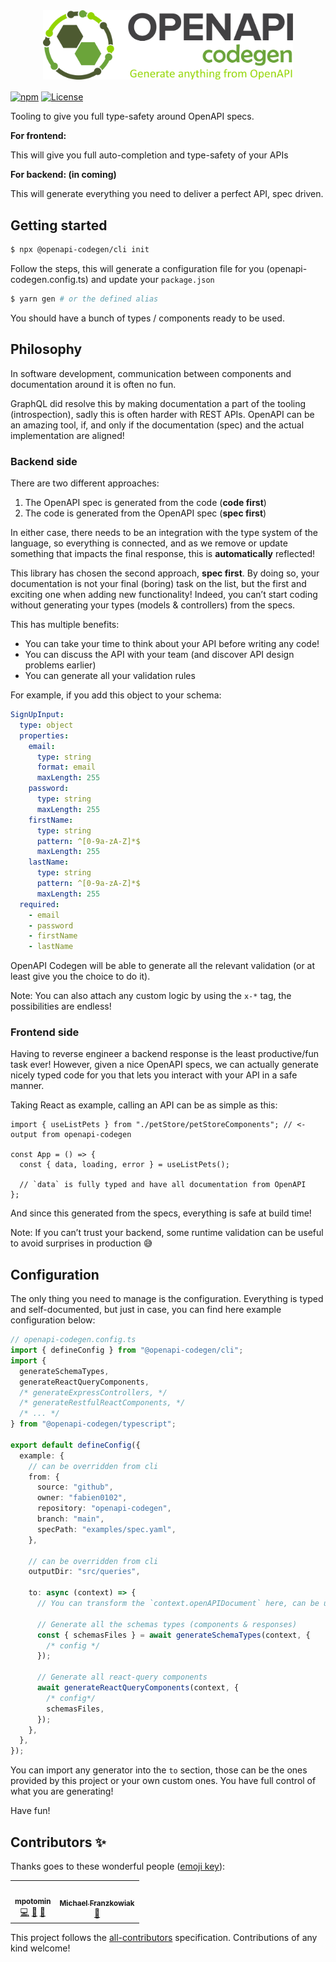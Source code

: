 <div align="center" style="margin-bottom: 16px">
  <img src="openapi-codegen-logo.svg" width="400px" />
</div>

[![npm](https://img.shields.io/npm/v/@openapi-codegen/cli.svg?style=for-the-badge)](https://www.npmjs.com/package/@openapi-codegen/cli)
[![License](https://img.shields.io/npm/l/@openapi-codegen/cli.svg?style=for-the-badge)](https://github.com/fabien0102/openapi-codegen/blob/main/LICENSE)

Tooling to give you full type-safety around OpenAPI specs.

**For frontend:**

This will give you full auto-completion and type-safety of your APIs

**For backend: (in coming)**

This will generate everything you need to deliver a perfect API, spec driven.

## Getting started

```bash
$ npx @openapi-codegen/cli init
```

Follow the steps, this will generate a configuration file for you (openapi-codegen.config.ts) and update your `package.json`

```bash
$ yarn gen # or the defined alias
```

You should have a bunch of types / components ready to be used.

## Philosophy

In software development, communication between components and documentation around it is often no fun.

GraphQL did resolve this by making documentation a part of the tooling (introspection), sadly this is often harder with REST APIs. OpenAPI can be an amazing tool, if, and only if the documentation (spec) and the actual implementation are aligned!

### Backend side

There are two different approaches:

1. The OpenAPI spec is generated from the code (**code first**)
2. The code is generated from the OpenAPI spec (**spec first**)

In either case, there needs to be an integration with the type system of the language, so everything is connected, and as we remove or update something that impacts the final response, this is **automatically** reflected!

This library has chosen the second approach, **spec first**. By doing so, your documentation is not your final (boring) task on the list, but the first and exciting one when adding new functionality! Indeed, you can’t start coding without generating your types (models & controllers) from the specs.

This has multiple benefits:

- You can take your time to think about your API before writing any code!
- You can discuss the API with your team (and discover API design problems earlier)
- You can generate all your validation rules

For example, if you add this object to your schema:

```yaml
SignUpInput:
  type: object
  properties:
    email:
      type: string
      format: email
      maxLength: 255
    password:
      type: string
      maxLength: 255
    firstName:
      type: string
      pattern: ^[0-9a-zA-Z]*$
      maxLength: 255
    lastName:
      type: string
      pattern: ^[0-9a-zA-Z]*$
      maxLength: 255
  required:
    - email
    - password
    - firstName
    - lastName
```

OpenAPI Codegen will be able to generate all the relevant validation (or at least give you the choice to do it).

Note: You can also attach any custom logic by using the `x-*` tag, the possibilities are endless!

### Frontend side

Having to reverse engineer a backend response is the least productive/fun task ever! However, given a nice OpenAPI specs, we can actually generate nicely typed code for you that lets you interact with your API in a safe manner.

Taking React as example, calling an API can be as simple as this:

```tsx
import { useListPets } from "./petStore/petStoreComponents"; // <- output from openapi-codegen

const App = () => {
  const { data, loading, error } = useListPets();

  // `data` is fully typed and have all documentation from OpenAPI
};
```

And since this generated from the specs, everything is safe at build time!

Note: If you can’t trust your backend, some runtime validation can be useful to avoid surprises in production 😅

## Configuration

The only thing you need to manage is the configuration.
Everything is typed and self-documented, but just in case, you can find here example configuration below:

```ts
// openapi-codegen.config.ts
import { defineConfig } from "@openapi-codegen/cli";
import {
  generateSchemaTypes,
  generateReactQueryComponents,
  /* generateExpressControllers, */
  /* generateRestfulReactComponents, */
  /* ... */
} from "@openapi-codegen/typescript";

export default defineConfig({
  example: {
    // can be overridden from cli
    from: {
      source: "github",
      owner: "fabien0102",
      repository: "openapi-codegen",
      branch: "main",
      specPath: "examples/spec.yaml",
    },

    // can be overridden from cli
    outputDir: "src/queries",

    to: async (context) => {
      // You can transform the `context.openAPIDocument` here, can be useful to remove internal routes or fixing some known issues in the specs ;)

      // Generate all the schemas types (components & responses)
      const { schemasFiles } = await generateSchemaTypes(context, {
        /* config */
      });

      // Generate all react-query components
      await generateReactQueryComponents(context, {
        /* config*/
        schemasFiles,
      });
    },
  },
});
```

You can import any generator into the `to` section, those can be the ones provided by this project or your own custom ones. You have full control of what you are generating!

Have fun!

## Contributors ✨

Thanks goes to these wonderful people ([emoji key](https://allcontributors.org/docs/en/emoji-key)):

<!-- ALL-CONTRIBUTORS-LIST:START - Do not remove or modify this section -->
<!-- prettier-ignore-start -->
<!-- markdownlint-disable -->
<table>
  <tr>
    <td align="center"><a href="https://github.com/mpotomin"><img src="https://avatars.githubusercontent.com/u/639406?v=4?s=100" width="100px;" alt=""/><br /><sub><b>mpotomin</b></sub></a><br /><a href="https://github.com/fabien0102/openapi-codegen/commits?author=mpotomin" title="Code">💻</a> <a href="#ideas-mpotomin" title="Ideas, Planning, & Feedback">🤔</a> <a href="https://github.com/fabien0102/openapi-codegen/pulls?q=is%3Apr+reviewed-by%3Ampotomin" title="Reviewed Pull Requests">👀</a></td>
    <td align="center"><a href="https://github.com/micha-f"><img src="https://avatars.githubusercontent.com/u/200647?v=4?s=100" width="100px;" alt=""/><br /><sub><b>Michael Franzkowiak</b></sub></a><br /><a href="https://github.com/fabien0102/openapi-codegen/commits?author=micha-f" title="Documentation">📖</a></td>
  </tr>
</table>

<!-- markdownlint-restore -->
<!-- prettier-ignore-end -->

<!-- ALL-CONTRIBUTORS-LIST:END -->

This project follows the [all-contributors](https://github.com/all-contributors/all-contributors) specification. Contributions of any kind welcome!
